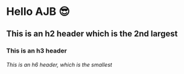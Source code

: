 # Hello AJB 😎
## This is an h2 header which is the 2nd largest
### This is an h3 header
###### This is an h6 header, which is the smallest
